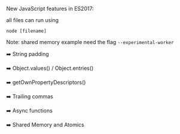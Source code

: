 New JavaScript features in ES2017:

all files can run using

`node [filename]`

Note: shared memory example need the flag `--experimental-worker`

➡️ String padding

➡️ Object.values() /️ Object.entries()

➡️ getOwnPropertyDescriptors()

➡️ Trailing commas

➡️ Async functions

➡️ Shared Memory and Atomics
